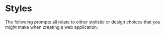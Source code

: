 # Styles

The following prompts all relate to either stylistic or design choices that you might make when creating a web application.
